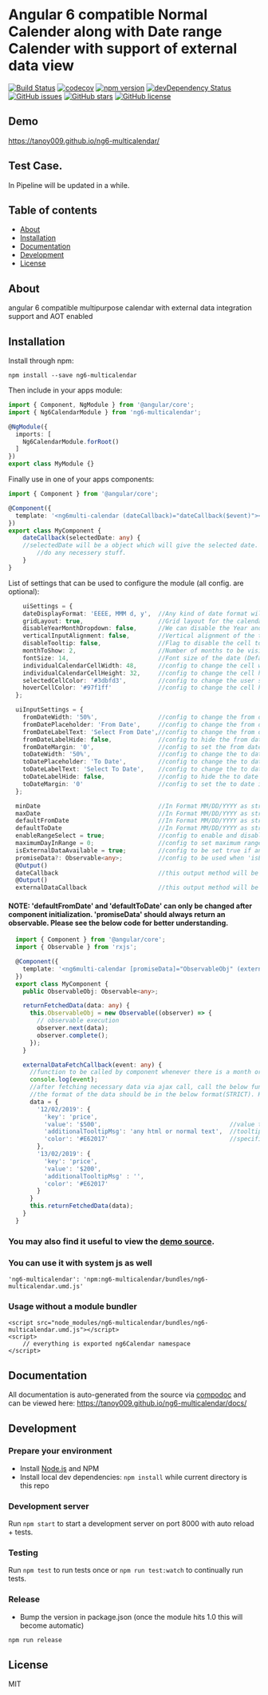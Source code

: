 ﻿# Angular 6 compatible Normal Calender along with Date range Calender with support of external data view
[![Build Status](https://travis-ci.org/tanoy009/ng6-multicalendar.svg?branch=master)](https://travis-ci.org/tanoy009/ng6-multicalendar)
[![codecov](https://codecov.io/gh/tanoy009/ng6-multicalendar/branch/master/graph/badge.svg)](https://codecov.io/gh/tanoy009/ng6-multicalendar)
[![npm version](https://badge.fury.io/js/ng6-multicalendar.svg)](http://badge.fury.io/js/ng6-multicalendar)
[![devDependency Status](https://david-dm.org/tanoy009/ng6-multicalendar/dev-status.svg)](https://david-dm.org/tanoy009/ng6-multicalendar?type=dev)
[![GitHub issues](https://img.shields.io/github/issues/tanoy009/ng6-multicalendar.svg)](https://github.com/tanoy009/ng6-multicalendar/issues)
[![GitHub stars](https://img.shields.io/github/stars/tanoy009/ng6-multicalendar.svg)](https://github.com/tanoy009/ng6-multicalendar/stargazers)
[![GitHub license](https://img.shields.io/badge/license-MIT-blue.svg)](https://raw.githubusercontent.com/tanoy009/ng6-multicalendar/master/LICENSE)

## Demo
https://tanoy009.github.io/ng6-multicalendar/

## Test Case.
In Pipeline will be updated in a while.

## Table of contents

- [About](#about)
- [Installation](#installation)
- [Documentation](#documentation)
- [Development](#development)
- [License](#license)

## About

angular 6 compatible multipurpose calendar with external data integration support and AOT enabled

## Installation

Install through npm:
```
npm install --save ng6-multicalendar
```

Then include in your apps module:

```typescript
import { Component, NgModule } from '@angular/core';
import { Ng6CalendarModule } from 'ng6-multicalendar';

@NgModule({
  imports: [
    Ng6CalendarModule.forRoot()
  ]
})
export class MyModule {}
```

Finally use in one of your apps components:
```typescript
import { Component } from '@angular/core';

@Component({
  template: '<ng6multi-calendar (dateCallback)="dateCallback($event)"></ng6multi-calendar>'
})
export class MyComponent {
	dateCallback(selectedDate: any) {
    //selectedDate will be a object which will give the selected date.
		//do any necessery stuff.
	}
}
```

List of settings that can be used to configure the module (all config. are optional):
```typescript
	uiSettings = {
    dateDisplayFormat: 'EEEE, MMM d, y',  //Any kind of date format will work i.e supported my native angular date filter pipe
    gridLayout: true,                     //Grid layout for the calendar (Default: true)
    disableYearMonthDropdown: false,      //We can disable the Year and month dropdown according to the need (Default: false)
    verticalInputAlignment: false,        //Vertical alignment of the two input box (Default: false)
    disableTooltip: false,                //Flag to disable the cell tooltip
    monthToShow: 2,                       //Number of months to be visible in the UI (Default: 2)
    fontSize: 14,                         //Font size of the date (Default: 14)
    individualCalendarCellWidth: 48,      //config to change the cell width
    individualCalendarCellHeight: 32,     //config to change the cell height
    selectedCellColor: '#3dbfd3',         //config to change the user selected cell color
    hoverCellColor: '#97f1ff'             //config to change the cell hover color
  };

  uiInputSettings = {
    fromDateWidth: '50%',                 //config to change the from date input box width
    fromDatePlaceholder: 'From Date',     //config to change the from date placeholder text (Default: 'From Date')
    fromDateLabelText: 'Select From Date',//config to change the from date label text (Default: 'Select From Date')
    fromDateLabelHide: false,             //config to hide the from date label (Default: false)
    fromDateMargin: '0',                  //config to set the from date input box margin if required (Default: 0)
    toDateWidth: '50%',                   //config to change the to date input box width
    toDatePlaceholder: 'To Date',         //config to change the to date placeholder text (Default: 'To Date')
    toDateLabelText: 'Select To Date',    //config to change the to date label text (Default: 'Select To Date')
    toDateLabelHide: false,               //config to hide the to date label (Default: false)
    toDateMargin: '0'                     //config to set the to date input box margin if required (Default: 0)
  };

  minDate                                 //In Format MM/DD/YYYY as string or a Date object or Date in millisecond; (STRICT) (Default is current system date)
  maxDate                                 //In Format MM/DD/YYYY as string or a Date object or Date in millisecond; (STRICT) (Default is 20 years from min date)
  defaultFromDate                         //In Format MM/DD/YYYY as string or a Date object or Date in millisecond; (STRICT)
  defaultToDate                           //In Format MM/DD/YYYY as string or a Date object or Date in millisecond; (STRICT)
  enableRangeSelect = true;               //config to enable and disable range select (Default: true)
  maximumDayInRange = 0;                  //config to set maximum range to which the user can select. (Default: 0 i.e no limit)
  isExternalDataAvailable = true;         //config to be set true if any external data to be shown inside the calendar
  promiseData?: Observable<any>;          //config to be used when 'isExternalDataAvailable' is set to true and the input should be an observable who returns data according to the format mentioned in doc.
  @Output()
  dateCallback                            //this output method will be called whenever user selects a date i.e either from date or to date or both.
  @Output()
  externalDataCallback                    //this output method will be called whenever a any month or year is changed to get the fresh latest data to be shown in the calender.
```
#### NOTE: 'defaultFromDate' and 'defaultToDate' can only be changed after component initialization. 'promiseData' should always return an observable. Please see the below code for better understanding.
```typescript
  import { Component } from '@angular/core';
  import { Observable } from 'rxjs';

  @Component({
    template: '<ng6multi-calendar [promiseData]="ObservableObj" (externalDataCallback)="externalDataFetchCallback($event)"></ng6multi-calendar>'
  })
  export class MyComponent {
    public ObservableObj: Observable<any>;

    returnFetchedData(data: any) {
      this.ObservableObj = new Observable((observer) => {
        // observable execution
        observer.next(data);
        observer.complete();
      });
    }

    externalDataFetchCallback(event: any) {
      //function to be called by component whenever there is a month or year change occurs.
      console.log(event);
      //after fetching necessary data via ajax call, call the below function
      //the format of the data should be in the below format(STRICT). Key should be any valid date string or date in millisecond.
      data = {
        '12/02/2019': {
          'key': 'price',                                     
          'value': '$500',                                    //value to be shown inside the calendar date cell
          'additionalTooltipMsg': 'any html or normal text',  //tooltip text to be shown while hover.(It can be any html with inline css or any normal text)
          'color': '#E62017'                                  //specific value color for the value. (default: black)
        },
        '13/02/2019': {
          'key': 'price',
          'value': '$200',
          'additionalTooltipMsg' : '',
          'color': '#E62017'
        }
      }
      this.returnFetchedData(data);
    }
  }
```

### You may also find it useful to view the [demo source](https://github.com/tanoy009/ng4-geoautocomplete/blob/master/demo/demo.component.ts).

### You can use it with system js as well

`'ng6-multicalendar': 'npm:ng6-multicalendar/bundles/ng6-multicalendar.umd.js'`

### Usage without a module bundler
```
<script src="node_modules/ng6-multicalendar/bundles/ng6-multicalendar.umd.js"></script>
<script>
    // everything is exported ng6Calendar namespace
</script>
```

## Documentation
All documentation is auto-generated from the source via [compodoc](https://compodoc.github.io/compodoc/) and can be viewed here:
https://tanoy009.github.io/ng6-multicalendar/docs/

## Development

### Prepare your environment
* Install [Node.js](http://nodejs.org/) and NPM
* Install local dev dependencies: `npm install` while current directory is this repo

### Development server
Run `npm start` to start a development server on port 8000 with auto reload + tests.

### Testing
Run `npm test` to run tests once or `npm run test:watch` to continually run tests.

### Release
* Bump the version in package.json (once the module hits 1.0 this will become automatic)
```bash
npm run release
```

## License

MIT
